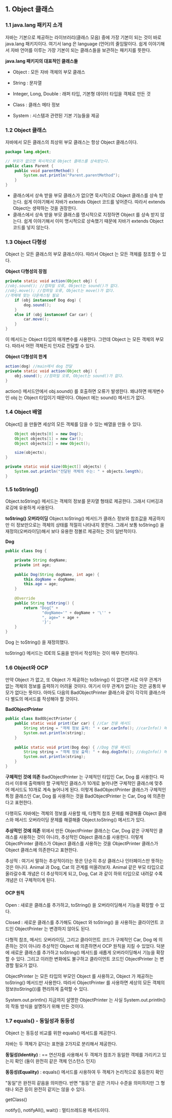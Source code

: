 ## 1. Object 클래스
### 1.1 java.lang 패키지 소개
자바는 기본으로 제공하는 라이브러리(클래스 모음) 중에 가장 기본이 되는 것이 바로 java.lang 패키지이다. 여기서 lang 은 language (언어)의 줄임말이다. 쉽게 이야기해서 자바 언어를 이루는 가장 기본이 되는 클래스들을 보관하는 패키지를 뜻한다.

**java.lang 패키지의 대표적인 클래스들**

- Object : 모든 자바 객체의 부모 클래스

- String : 문자열

- Integer, Long, Double : 래퍼 타입, 기본형 데이터 타입을 객체로 만든 것

- Class : 클래스 메타 정보

- System : 시스템과 관련된 기본 기능들을 제공


### 1.2 Object 클래스
자바에서 모든 클래스의 최상위 부모 클래스는 항상 Object 클래스이다.

```java
package lang.object;

// 부모가 없으면 묵시적으로 Object 클래스를 상속받는다.
public class Parent {
	public void parentMethod() {
    	System.out.println("Parent.parentMethod");
    }
}
```

- 클래스에서 상속 받을 부모 클래스가 없으면 묵시적으로 Object 클래스를 상속 받는다.
쉽게 이야기해서 자바가 extends Object 코드를 넣어준다.
따라서 extends Object는 생략하는 것을 권장한다.
- 클래스에서 상속 받을 부모 클래스를 명시적으로 지정하면 Object 를 상속 받지 않는다.
쉽게 이야기해서 이미 명시적으로 상속했기 때문에 자바가 extends Object 코드를 넣지 않는다.


### 1.3 Object 다형성
Object 는 모든 클래스의 부모 클래스이다. 따라서 Object 는 모든 객체를 참조할 수 있다.

**Object 다형성의 장점**
```java
private static void action(Object obj) {
//obj.sound(); //컴파일 오류, Object는 sound()가 없다.
//obj.move(); //컴파일 오류, Object는 move()가 없다.
//객체에 맞는 다운캐스팅 필요
	if (obj instanceof Dog dog) {
    	dog.sound();
	} 
	else if (obj instanceof Car car) {
    	car.move();
	}
}
```
이 메서드는 Object 타입의 매개변수를 사용한다. 그런데 Object 는 모든 객체의 부모다. 따라서 어떤 객체든지 인자로 전달할 수 있다.

**Object 다형성의 한계**
```java
action(dog) //main에서 dog 전달
private static void action(Object obj) {
    obj.sound(); //컴파일 오류, Object는 sound()가 없다.
}
```
action() 메서드안에서 obj.sound() 를 호출하면 오류가 발생한다. 왜냐하면 매개변수인 obj 는 Object 타입이기 때문이다. Object 에는 sound() 메서드가 없다.


### 1.4 Object 배열
Object[] 을 만들면 세상의 모든 객체를 담을 수 있는 배열을 만들 수 있다.

```java
 	Object objects[0] = new Dog();
 	Object objects[1] = new Car();
 	Object objects[2] = new Object();

	size(objects);
}

private static void size(Object[] objects) {
	System.out.println("전달된 객체의 수는: " + objects.length);
}
```


### 1.5 toString()
Object.toString() 메서드는 객체의 정보를 문자열 형태로 제공한다. 그래서 디버깅과 로깅에 유용하게 사용된다.


**toString() 오버라이딩**
Object.toString() 메서드가 클래스 정보와 참조값을 제공하지만 이 정보만으로는 객체의 상태를 적절히 나타내지 못한다. 그래서 보통 toString() 을 재정의(오버라이딩)해서 보다 유용한 정볼르 제공하는 것이 일반적이다.

**Dog**

```java
public class Dog {

	private String dogName;
	private int age;
 
 	public Dog(String dogName, int age) {
 		this.dogName = dogName;
 		this.age = age;
	}
    
    @Override
 	public String toString() {
 		return "Dog{" +
 				"dogName='" + dogName + '\'' +
 				", age=" + age +
 				'}';
    }
}
```
Dog 는 toString() 을 재정의했다.

toString() 메서드는 IDE의 도움을 받아서 작성하는 것이 매우 편리하다.



### 1.6 Object와 OCP
만약 Object 가 없고, 또 Object 가 제공하는 toString() 이 없다면 서로 아무 관계가 없는 객체의 정보를 출력하기 어려울 것이다. 여기서 아무 관계가 없다는 것은 공통의 부모가 없다는 뜻이다. 아마도 다음의 BadObjectPrinter 클래스와 같이 각각의 클래스마다 별도의 메서드를 작성해야 할 것이다.

**BadObjectPrinter**

```java
public class BadObjectPrinter {
	public static void print(Car car) { //Car 전용 메서드
		String string = "객체 정보 출력: " + car.carInfo(); //carInfo() 메서드 만듬
		System.out.println(string);
    }
 
 	public static void print(Dog dog) { //Dog 전용 메서드
		String string = "객체 정보 출력: " + dog.dogInfo(); //dogInfo() 메서드 만듬
		System.out.println(string);
    }
}
```

**구체적인 것에 의존**
BadObjectPrinter 는 구체적인 타입인 Car, Dog 를 사용한다. 따라서 이후에 출력해야 할 구체적인 클래스가 10개로 늘어나면 구체적인 클래스에 맞추어 메서드도 10개로 계속 늘어나게 된다. 이렇게 BadObjectPrinter 클래스가 구체적인 특정 클래스인 Car, Dog 를 사용하는 것을 BadObjectPrinter 는 Car, Dog 에 의존한다고 표현한다.

다행히도 자바에는 객체의 정보를 사용할 때, 다형적 참조 문제를 해결해줄 Object 클래스와 메서드 오버라이딩 문제를 해결해줄 Object.toString() 메서드가 있다.

**추상적인 것에 의존**
위에서 만든 ObjectPrinter 클래스는 Car, Dog 같은 구체적인 클래스를 사용하는 것이 아니라, 추상적인 Object 클래스를 사용한다. 이렇게 ObjectPrinter 클래스가 Object 클래스를 사용하는 것을 ObjectPrinter 클래스가 Object 클래스에 의존한다고 표현한다.

추상적 : 여기서 말하는 추상적이라는 뜻은 단순히 추상 클래스나 인터페이스만 뜻하는 것은 아니다. Animal 과 Dog, Cat 의 관계를 떠올려보자. Animal 같은 부모 타입으로 올라갈수록 개념은 더 추상적이게 되고, Dog, Cat 과 같이 하위 타입으로 내려갈 수록 개념은 더 구체적이게 된다.



#### OCP 원칙
Open : 새로운 클래스를 추가하고, toString() 을 오버라이딩해서 기능을 확장할 수 있다.

Closed : 새로운 클래스를 추가해도 Object 와 toString() 을 사용하는 클라이언트 코드인 ObjectPrinter 는 변경하지 않아도 된다.

다형적 참조, 메서드 오버라이딩, 그리고 클라이언트 코드가 구체적인 Car, Dog 에 의존하는 것이 아니라 추상적인 Object 에 의존하면서 OCP 원칙을 지킬 수 있었다. 덕분에 새로운 클래스를 추가하고 toString() 메서드를 새롭게 오버라이딩해서 기능을 확장할 수 있다. 그리고 이러한 변화에도 불구하고 클라이언트 코드인 ObjectPrinter 는 변경할 필요가 없다.

ObjectPrinter 는 모든 타입의 부모인 Object 를 사용하고, Object 가 제공하는 toString() 메서드만 사용한다. 따라서 ObjectPrinter 를 사용하면 세상의 모든 객체의 정보(toString())를 편리하게 출력할 수 있다.

System.out.println()
지금까지 설명한 ObjectPrinter 는 사실 System.out.println() 의 작동 방식을 설명하기 위해 만든 것이다.



### 1.7 equals() - 동일성과 동등성
Object 는 동등성 비교를 위한 equals() 메서드를 제공한다.

자바는 두 객체가 같다는 표현을 2가지로 분리해서 제공한다.

**동일성(Identity)** : == 연산자를 사용해서 두 객체가 참조가 동일한 객체를 가리키고 있는지 확인 (둘이 완전히 같은 객체 인스턴스 인지)

**동등성(Equality)** : equals() 메서드를 사용하여 두 객체가 논리적으로 동등한지 확인

"동일"은 완전히 같음을 의미한다. 반면 "동등"은 같은 가치나 수준을 의미하지만 그 형태나 외관 등이 완전히 같지는 않을 수 있다.



getClass()

notify(), notifyAll(), wait() : 멀티쓰레드용 메서드이다.
